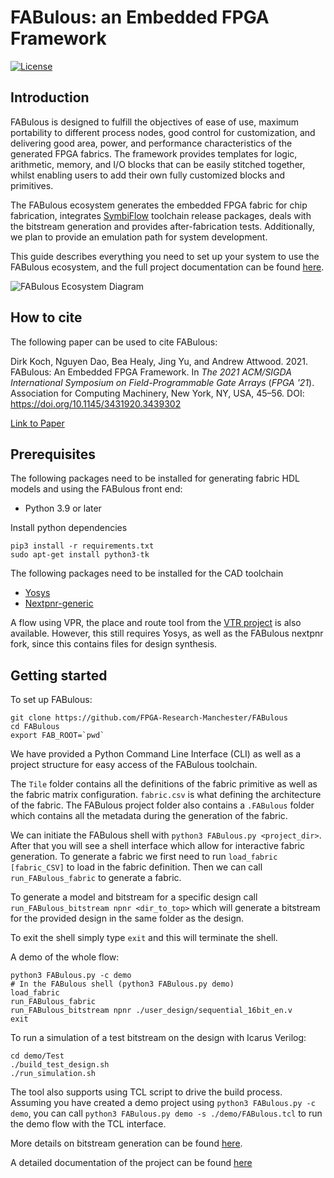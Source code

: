 # FABulous: an Embedded FPGA Framework

[![License](https://img.shields.io/badge/License-Apache%202.0-blue.svg)](https://opensource.org/licenses/Apache-2.0)

## Introduction

FABulous is designed to fulfill the objectives of ease of use, maximum portability to different process nodes, good control for customization, and delivering good area, power, and performance characteristics of the generated FPGA fabrics. The framework provides templates for logic, arithmetic, memory, and I/O blocks that can be easily stitched together, whilst enabling users to add their own fully customized blocks and primitives.

The FABulous ecosystem generates the embedded FPGA fabric for chip fabrication, integrates
[SymbiFlow](https://symbiflow.github.io/)
toolchain release packages, deals with the bitstream generation and provides after-fabrication tests. Additionally, we plan to provide an emulation path for system development.

This guide describes everything you need to set up your system to use the FABulous ecosystem, and the full project documentation can be found [here](https://fabulous.readthedocs.io/en/latest/).

![FABulous Ecosystem Diagram](docs/source/figs/fabulous_ecosystem.png)

## How to cite

The following paper can be used to cite FABulous:

Dirk Koch, Nguyen Dao, Bea Healy, Jing Yu, and Andrew Attwood. 2021. FABulous: An Embedded FPGA Framework. In <i>The 2021 ACM/SIGDA International Symposium on Field-Programmable Gate Arrays</i> (<i>FPGA '21</i>). Association for Computing Machinery, New York, NY, USA, 45–56. DOI: https://doi.org/10.1145/3431920.3439302

[Link to Paper](https://dl.acm.org/doi/pdf/10.1145/3431920.3439302)

## Prerequisites

The following packages need to be installed for generating fabric HDL models and using the FABulous front end:

- Python 3.9 or later

Install python dependencies

```
pip3 install -r requirements.txt
sudo apt-get install python3-tk
```

The following packages need to be installed for the CAD toolchain
 - [Yosys](https://github.com/YosysHQ/yosys)
 - [Nextpnr-generic](https://github.com/YosysHQ/nextpnr#nextpnr-generic)
 
 A flow using VPR, the place and route tool from the [VTR project](https://github.com/verilog-to-routing/vtr-verilog-to-routing) is also available. However, this still requires Yosys, as well as the FABulous nextpnr fork, since this contains files for design synthesis.

## Getting started

To set up FABulous:

```
git clone https://github.com/FPGA-Research-Manchester/FABulous
cd FABulous
export FAB_ROOT=`pwd`
```

We have provided a Python Command Line Interface (CLI) as well as a project structure for easy access of the FABulous toolchain.

The `Tile` folder contains all the definitions of the fabric primitive as well as the fabric matrix configuration. `fabric.csv` is what defining the architecture of the fabric. The FABulous project folder also contains a `.FABulous` folder which contains all the metadata during the generation of the fabric.

We can initiate the FABulous shell with `python3 FABulous.py <project_dir>`. After that you will see a shell interface which allow for interactive fabric generation. To generate a fabric we first need to run `load_fabric [fabric_CSV]` to load in the fabric definition. Then we can call `run_FABulous_fabric` to generate a fabric.

To generate a model and bitstream for a specific design call `run_FABulous_bitstream npnr <dir_to_top>` which will
generate a bitstream for the provided design in the same folder as the design.

To exit the shell simply type `exit` and this will terminate the shell.

A demo of the whole flow:

```
python3 FABulous.py -c demo
# In the FABulous shell (python3 FABulous.py demo)
load_fabric
run_FABulous_fabric
run_FABulous_bitstream npnr ./user_design/sequential_16bit_en.v
exit
```

To run a simulation of a test bitstream on the design with Icarus Verilog:

```
cd demo/Test
./build_test_design.sh
./run_simulation.sh
```

The tool also supports using TCL script to drive the build process. Assuming you have created a demo project using
`python3 FABulous.py -c demo`, you can call `python3 FABulous.py demo -s ./demo/FABulous.tcl` to run the demo flow with the TCL interface.

More details on bitstream generation can be found [here](https://github.com/FPGA-Research-Manchester/FABulous/tree/master/fabric_generator/bitstream_npnr).

A detailed documentation of the project can be found [here](https://fabulous.readthedocs.io/en/latest/index.html)
